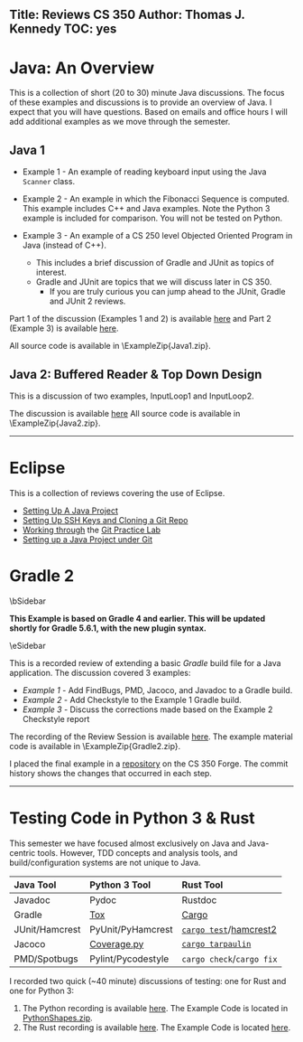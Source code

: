 Title: Reviews CS 350
Author: Thomas J. Kennedy
TOC: yes
---

# Java: An Overview

This is a collection of short (20 to 30) minute Java discussions. The focus of
these examples and discussions is to provide an overview of Java. I expect that
you will have questions. Based on emails and office hours I will add additional
examples as we move through the semester.

## Java 1

  * Example 1 - An example of reading keyboard input using the Java `Scanner`
    class.
  * Example 2 - An example in which the Fibonacci Sequence is computed. This
    example includes C++ and Java examples. Note the Python 3 example is
    included for comparison. You will not be tested on Python.
  * Example 3 - An example of a CS 250 level Objected Oriented Program in Java
    (instead of C++).

    - This includes a brief discussion of Gradle and JUnit as topics of
      interest.
    - Gradle and JUnit are topics that we will discuss later in CS 350.
      - If you are truly curious you can jump ahead to the JUnit, Gradle and
        JUnit 2 reviews.

Part 1 of the discussion (Examples 1 and 2) is available
[here](https://youtu.be/tpB1wh5pt5Y) and Part 2 (Example 3) is available
[here](https://youtu.be/gpQZYIh4nhE).

All source code is available in \ExampleZip{Java1.zip}.


## Java 2: Buffered Reader & Top Down Design

This is a discussion of two examples, InputLoop1 and InputLoop2.

The discussion is available [here](https://youtu.be/7rMMovu0YYk) All source
code is available in \ExampleZip{Java2.zip}.

---


# Eclipse

This is a collection of reviews covering the use of Eclipse.

  - [Setting Up A Java Project](https://youtu.be/mprApCjZpFk)
  - [Setting Up SSH Keys and Cloning a Git Repo](https://youtu.be/PQf5vHyOomM)
  - [Working through](https://youtu.be/tq9DNLzC4-U) the [Git Practice Lab](doc:gitLab)
  - [Setting up a Java Project under Git](https://youtu.be/Z2kYyc_Tph8)


# Gradle 2

\bSidebar

**This Example is based on Gradle 4 and earlier. This will be updated shortly
for Gradle 5.6.1, with the new plugin syntax.**

\eSidebar

This is a recorded review of extending a basic _Gradle_ build file for a Java
application. The discussion covered 3 examples:

  - _Example 1_ - Add FindBugs, PMD, Jacoco, and Javadoc
     to a Gradle build.
  - _Example 2_ - Add Checkstyle to the Example 1 Gradle build.
  - _Example 3_ - Discuss the corrections made based on the
    Example 2 Checkstyle report


The recording of the Review Session is available
[here](https://youtu.be/D8Oc0KbnpPk).  The example material code is available
in \ExampleZip{Gradle2.zip}.

I placed the final example in a
[repository](https://forge350.cs.odu.edu/tkennedy/Gradle2-CI) on the CS 350
Forge. The commit history  shows the changes that occurred in each step.


---

# Testing Code in Python 3 & Rust

This semester we have focused almost exclusively on Java and Java-centric
tools. However, TDD concepts and analysis tools, and build/configuration
systems are not unique to Java.

| **Java Tool**  | **Python 3 Tool**                            | **Rust Tool**                                                                          |
| :-----------   | :-----------------                           | :------------                                                                          |
| Javadoc        | Pydoc                                        | Rustdoc                                                                                |
| Gradle         | [Tox](https://tox.readthedocs.io/en/latest/) | [Cargo](https://doc.rust-lang.org/stable/cargo/reference/specifying-dependencies.html) |
| JUnit/Hamcrest | PyUnit/PyHamcrest | [`cargo test`](https://doc.rust-lang.org/stable/cargo/guide/tests.html?highlight=test#tests)/[hamcrest2](https://github.com/Valloric/hamcrest2-rust) |
| Jacoco         | [Coverage.py](https://coverage.readthedocs.io/en/v4.5.x/) | [`cargo tarpaulin`](https://crates.io/crates/cargo-tarpaulin) |
| PMD/Spotbugs   | Pylint/Pycodestyle | `cargo check`/`cargo fix`|

I recorded two quick (~40 minute) discussions of testing: one for Rust and one
for Python 3:

  1. The Python recording is available [here](https://youtu.be/4eUs22jULI0).
     The Example Code is located in [PythonShapes.zip](./PythonShapes.zip).
  2. The Rust recording is available [here](https://youtu.be/NcYwj8Sdxo0). The
     Example Code is located
     [here](https://git-community.cs.odu.edu/tkennedy/rust-shapes-examples).
